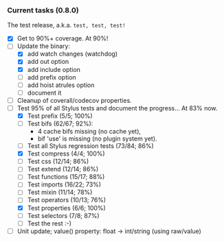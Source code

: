 ### Current tasks (0.8.0)

The test release, a.k.a. `test, test, test!`

 - [x] Get to 90%+ coverage.  At 90%!
 - [ ] Update the binary:
    - [x] add watch changes (watchdog)
    - [x] add out option
    - [x] add include option
    - [ ] add prefix option
    - [ ] add hoist atrules option
    - [ ] document it
 - [ ] Cleanup of coverall/codecov properties.
 - [ ] Test 95% of all Stylus tests and document the progress...  At 83% now.
     - [x] Test prefix (5/5; 100%)
     - [ ] Test bifs (62/67; 92%):
         - 4 cache bifs missing (no cache yet), 
         - bif 'use' is missing (no plugin system yet).
     - [ ] Test all Stylus regression tests (73/84; 86%)
     - [x] Test compress (4/4; 100%)
     - [ ] Test css (12/14; 86%)
     - [ ] Test extend (12/14; 86%)
     - [ ] Test functions (15/17; 88%)
     - [ ] Test imports (16/22; 73%)
     - [ ] Test mixin (11/14; 78%)
     - [ ] Test operators (10/13; 76%)
     - [x] Test properties (6/6; 100%)
     - [ ] Test selectors (7/8; 87%) 
     - [ ] Test the rest :-)
 - [ ] Unit update; value() property: float -> int/string (using raw/value)
